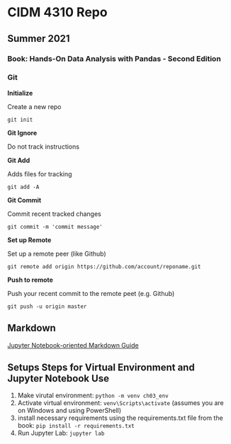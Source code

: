 # CIDM 4310 Repo

## Summer 2021

### Book: Hands-On Data Analysis with Pandas - Second Edition

### Git

__Initialize__

Create a new repo

`git init`

__Git Ignore__

Do not track instructions

__Git Add__

Adds files for tracking

`git add -A`

__Git Commit__

Commit recent tracked changes

`git commit -m 'commit message'`

__Set up Remote__

Set up a remote peer (like Github)

`git remote add origin https://github.com/account/reponame.git`

__Push to remote__

Push your recent commit to the remote peet (e.g. Github)

`git push -u origin master`

## Markdown

[Jupyter Notebook-oriented Markdown Guide](https://medium.com/analytics-vidhya/the-ultimate-markdown-guide-for-jupyter-notebook-d5e5abf728fd)

## Setups Steps for Virtual Environment and Jupyter Notebook Use

1. Make virutal environment: `python -m venv ch03_env`
2. Activate virtual environment: `venv\Scripts\activate` (assumes you are on Windows and using PowerShell)
3. install necessary requirements using the requirements.txt file from the book: `pip install -r requirements.txt`
4. Run Jupyter Lab: `jupyter lab`